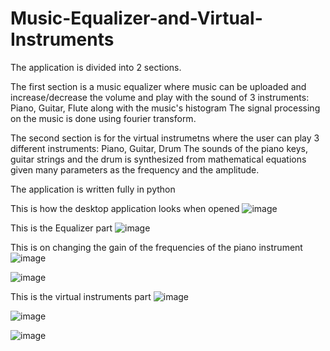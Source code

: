 # Music-Equalizer-and-Virtual-Instruments
The application is divided into 2 sections.

The first section is a music equalizer where music can be uploaded and increase/decrease the volume and play with the sound of 3 instruments: Piano, Guitar, Flute along with the music's histogram
The signal processing on the music is done using fourier transform.

The second section is for the virtual instrumetns where the user can play 3 different instruments: Piano, Guitar, Drum
The sounds of the piano keys, guitar strings and the drum is synthesized from mathematical equations given many parameters as the frequency and the amplitude.

The application is written fully in python  

This is how the desktop application looks when opened
![image](https://user-images.githubusercontent.com/61350907/155425483-86fde04b-6035-4117-abf6-9c99024d2750.png)

This is the Equalizer part
![image](https://user-images.githubusercontent.com/61350907/155425590-3c5b6f57-8939-4d8c-a42b-8b096a428046.png)

This is on changing the gain of the frequencies of the piano instrument
![image](https://user-images.githubusercontent.com/61350907/155425665-5845b235-5947-42dc-9926-8c4619cfcc70.png)

![image](https://user-images.githubusercontent.com/61350907/155425836-34c45467-0597-4ea4-b58f-7c01889c8043.png)

This is the virtual instruments part
![image](https://user-images.githubusercontent.com/61350907/155426051-a77f1340-8544-4b29-94d9-e70cdd2b8c66.png)

![image](https://user-images.githubusercontent.com/61350907/155426083-0c5efbea-18d2-4f28-9070-91ebc29cdf71.png)

![image](https://user-images.githubusercontent.com/61350907/155426117-759c6c91-c18b-4f9b-87d0-dec74cf11b32.png)


